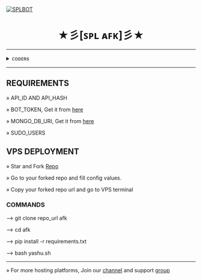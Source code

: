 [![SPLBOT](https://telegra.ph/file/fca684c2cf245eb4a688e.jpg)](https://github.com/NotKeshav/SpLAFKBot)

<h1 align="center">
<b> ★彡[ꜱᴘʟ ᴀꜰᴋ]彡★ </b>
</h1>

_____________

<details>
<summary> ᴄᴏᴅᴇʀs </summary>
<h2 align="center"><b> ᴄᴏᴅᴇʀs
<br>
<br>

[Dhanush](https://t.me/c_s_m_king)

[Alpha](https://t.me/notkeshav)

</a>
</b></h2>  
</details>

________________

## REQUIREMENTS 

» API_ID AND API_HASH

» BOT_TOKEN, Get it from [here](t.me/BOTFATHER)

» MONGO_DB_URI, Get it from [here](www.mongodb.com)

» SUDO_USERS 

## VPS DEPLOYMENT

» Star and Fork [Repo](https://github.com/ShutupKeshav/SpLAFKBot)

» Go to your forked repo and fill config values.

» Copy your forked repo url and go to VPS terminal 

### COMMANDS 

--> git clone repo_url afk

--> cd afk

--> pip install -r requirements.txt

--> bash yashu.sh
__________________

» For more hosting platforms, Join our [channel](t.me/splbots) and support [group](t.me/coding_bots)
